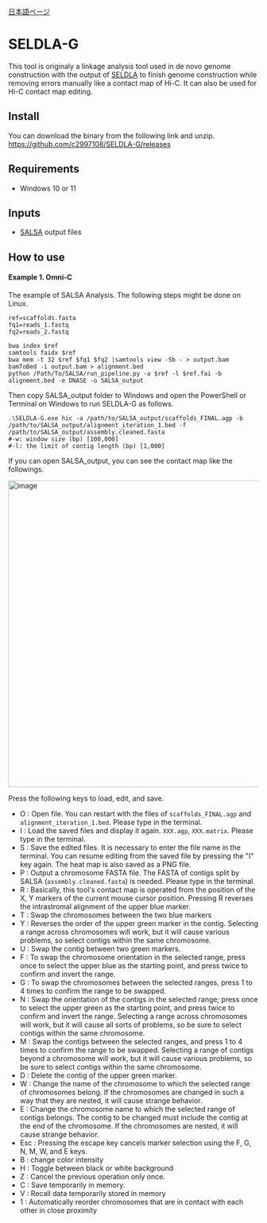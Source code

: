 [日本語ページ](https://github.com/c2997108/SELDLA-G/blob/master/README_jp.md)

# SELDLA-G

This tool is originaly a linkage analysis tool used in de novo genome construction with the output of [SELDLA](https://github.com/c2997108/SELDLA) to finish genome construction while removing errors manually like a contact map of Hi-C. It can also be used for Hi-C contact map editing.

## Install

You can download the binary from the following link and unzip.
https://github.com/c2997108/SELDLA-G/releases

## Requirements

- Windows 10 or 11

## Inputs

- [SALSA](https://github.com/marbl/SALSA) output files

## How to use

#### Example 1. Omni-C

The example of SALSA Analysis. The following steps might be done on Linux.

```
ref=scaffolds.fasta
fq1=reads_1.fastq
fq2=reads_2.fastq

bwa index $ref
samtools faidx $ref
bwa mem -t 32 $ref $fq1 $fq2 |samtools view -Sb - > output.bam
bamToBed -i output.bam > alignment.bed
python /Path/To/SALSA/run_pipeline.py -a $ref -l $ref.fai -b alignment.bed -e DNASE -o SALSA_output 
```

Then copy SALSA_output folder to Windows and open the PowerShell or Terminal on Windows to run SELDLA-G as follows.

```
.\SELDLA-G.exe hic -a /path/to/SALSA_output/scaffolds_FINAL.agp -b /path/to/SALSA_output/alignment_iteration_1.bed -f /path/to/SALSA_output/assembly.cleaned.fasta
#-w: window size (bp) [100,000]
#-l: the limit of contig length (bp) [1,000]
```

If you can open SALSA_output, you can see the contact map like the followings.

<img width="618" alt="image" src="https://user-images.githubusercontent.com/5350508/156413938-06fed85e-5c3f-42c6-b348-007be7cfcd54.png">

Press the following keys to load, edit, and save.

- O : Open file. You can restart with the files of `scaffolds_FINAL.agp` and `alignment_iteration_1.bed`. Please type in the terminal.
- I : Load the saved files and display it again. `XXX.agp`, `XXX.matrix`. Please type in the terminal.
- S : Save the edited files. It is necessary to enter the file name in the terminal. You can resume editing from the saved file by pressing the "I" key again. The heat map is also saved as a PNG file.
- P : Output a chromosome FASTA file. The FASTA of contigs split by SALSA (`assembly.cleaned.fasta`) is needed. Please type in the terminal.
- R : Basically, this tool's contact map is operated from the position of the X, Y markers of the current mouse cursor position. Pressing R reverses the intrastromal alignment of the upper blue marker.
- T : Swap the chromosomes between the two blue markers
- Y : Reverses the order of the upper green marker in the contig. Selecting a range across chromosomes will work, but it will cause various problems, so select contigs within the same chromosome.
- U : Swap the contig between two green markers.
- F : To swap the chromosome orientation in the selected range, press once to select the upper blue as the starting point, and press twice to confirm and invert the range.
- G : To swap the chromosomes between the selected ranges, press 1 to 4 times to confirm the range to be swapped.
- N : Swap the orientation of the contigs in the selected range; press once to select the upper green as the starting point, and press twice to confirm and invert the range. Selecting a range across chromosomes will work, but it will cause all sorts of problems, so be sure to select contigs within the same chromosome.
- M : Swap the contigs between the selected ranges, and press 1 to 4 times to confirm the range to be swapped. Selecting a range of contigs beyond a chromosome will work, but it will cause various problems, so be sure to select contigs within the same chromosome.
- D : Delete the contig of the upper green marker.
- W : Change the name of the chromosome to which the selected range of chromosomes belong. If the chromosomes are changed in such a way that they are nested, it will cause strange behavior.
- E : Change the chromosome name to which the selected range of contigs belongs. The contig to be changed must include the contig at the end of the chromosome. If the chromosomes are nested, it will cause strange behavior.
- Esc : Pressing the escape key cancels marker selection using the F, G, N, M, W, and E keys.
- B : change color intensity
- H : Toggle between black or white background
- Z : Cancel the previous operation only once.
- C : Save temporarily in memory.
- V : Recall data temporarily stored in memory
- 1 : Automatically reorder chromosomes that are in contact with each other in close proximity
